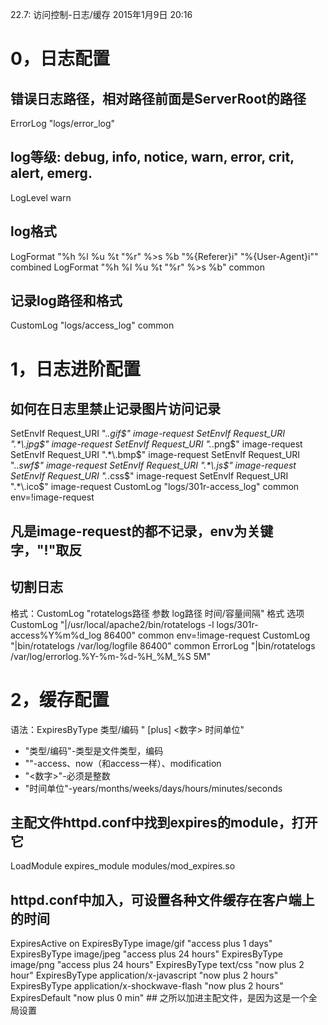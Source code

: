 22.7: 访问控制-日志/缓存
2015年1月9日
20:16
 
0，日志配置
==========================================
## 错误日志路径，相对路径前面是ServerRoot的路径
ErrorLog "logs/error_log"
 
## log等级: debug, info, notice, warn, error, crit, alert, emerg.
LogLevel warn
 
## log格式
LogFormat "%h %l %u %t \"%r\" %>s %b \"%{Referer}i\" \"%{User-Agent}i\"" combined
LogFormat "%h %l %u %t \"%r\" %>s %b" common
 
## 记录log路径和格式
CustomLog "logs/access_log" common 
1，日志进阶配置
==========================================
## 如何在日志里禁止记录图片访问记录
SetEnvIf Request_URI ".*\.gif$" image-request
SetEnvIf Request_URI ".*\.jpg$" image-request
SetEnvIf Request_URI ".*\.png$" image-request
SetEnvIf Request_URI ".*\.bmp$" image-request
SetEnvIf Request_URI ".*\.swf$" image-request
SetEnvIf Request_URI ".*\.js$" image-request
SetEnvIf Request_URI ".*\.css$" image-request
SetEnvIf Request_URI ".*\.ico$" image-request
CustomLog "logs/301r-access_log" common env=!image-request    
## 凡是image-request的都不记录，env为关键字，"!"取反
 
## 切割日志
格式：CustomLog "rotatelogs路径 参数 log路径 时间/容量间隔" 格式 选项
CustomLog "|/usr/local/apache2/bin/rotatelogs -l logs/301r-access%Y%m%d_log 86400" common env=!image-request
CustomLog "|bin/rotatelogs /var/log/logfile 86400" common
ErrorLog "|bin/rotatelogs /var/log/errorlog.%Y-%m-%d-%H_%M_%S 5M" 
2，缓存配置
==========================================
语法：ExpiresByType 类型/编码 "<base> [plus] <数字> 时间单位"
* "类型/编码"-类型是文件类型，编码
* "<base>"-access、now（和access一样）、modification
* "<数字>"-必须是整数
* "时间单位"-years/months/weeks/days/hours/minutes/seconds
 
## 主配文件httpd.conf中找到expires的module，打开它
LoadModule expires_module modules/mod_expires.so
 
## httpd.conf中加入，可设置各种文件缓存在客户端上的时间
<IfModule mod_expires.c>
    ExpiresActive on
    ExpiresByType image/gif  "access plus 1 days"
    ExpiresByType image/jpeg "access plus 24 hours"
    ExpiresByType image/png "access plus 24 hours"
    ExpiresByType text/css "now plus 2 hour"
    ExpiresByType application/x-javascript "now plus 2 hours"
    ExpiresByType application/x-shockwave-flash "now plus 2 hours"
    ExpiresDefault "now plus 0 min"
</IfModule>
## 之所以加进主配文件，是因为这是一个全局设置
